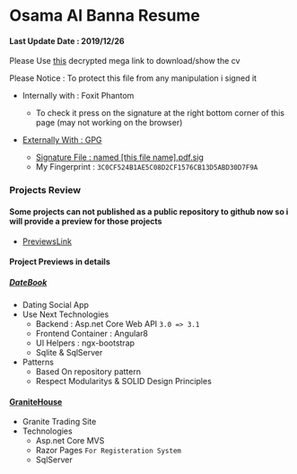 # Osama Al Banna Resume

#### Last Update Date : 2019/12/26
Please Use [this](https://mega.nz/#F!D842mApK!D1JFDLdPXWJUrc4okvXj7g!rh4g3KrI) decrypted mega link to download/show the cv

Please Notice : To protect this file from any manipulation i signed it
* Internally with : Foxit Phantom
  * To check it press on the signature at the right bottom corner of this page (may not working on the browser)
  
* [Externally With : GPG](https://www.phildev.net/pgp/gpginstall.html)
  * [Signature File : named [this file name].pdf.sig](https://www.thesecuritybuddy.com/pgp-and-gpg/digital-signature-using-gpg/)
  * My Fingerprint : `3C0CF524B1AE5C08D2CF1576CB13D5ABD30D7F9A`

### Projects Review

#### Some projects can not published as a public repository to github now so i will provide a preview for those projects 
* [PreviewsLink](https://mega.nz/#F!r8xk1CwJ!W5Gz_we0mjXbBufCfvABmQ)

#### Project Previews in details


##### [DateBook](https://mega.nz/#F!SxpigCRK!OcOXxDvfqRPZvVOwJH-XTQ)
  * Dating Social App
  * Use Next Technologies
    * Backend : Asp.net Core Web API  `3.0 => 3.1`
    * Frontend Container : Angular8
    * UI Helpers : ngx-bootstrap
    * Sqlite & SqlServer
  * Patterns
    * Based On repository pattern
    * Respect Modularitys & SOLID Design Principles

 
#### [GraniteHouse](https://mega.nz/#!C8wQnCxJ!Lbnq0kbc2RUpqWAOq9k7UuRgzIaX6gsFxuTLOwvU6A8)
   * Granite Trading Site
   * Technologies
     * Asp.net Core MVS
     * Razor Pages `For Registeration System`
     * SqlServer
